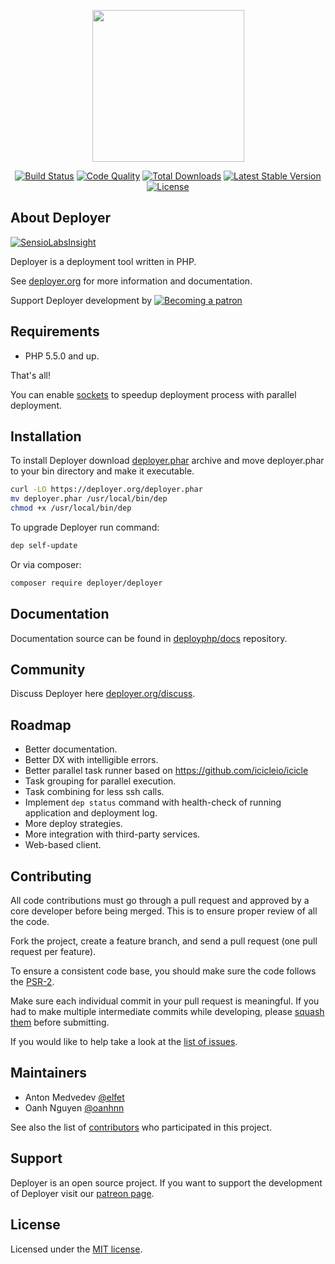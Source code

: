 <p align="center">
<a href="https://deployer.org" target="_blank"><img width="243" src="https://raw.githubusercontent.com/deployphp/deployer.org/master/public/images/deployer.png?v2"></a>
</p>

<p align="center">
<a href="https://travis-ci.org/deployphp/deployer"><img src="https://travis-ci.org/deployphp/deployer.svg?branch=master" alt="Build Status"></a>
<a href="https://scrutinizer-ci.com/g/deployphp/deployer/"><img src="http://img.shields.io/scrutinizer/g/deployphp/deployer.svg?style=flat" alt="Code Quality"></a>
<a href="https://packagist.org/packages/deployer/deployer"><img src="https://img.shields.io/packagist/dt/deployer/deployer.svg" alt="Total Downloads"></a>
<a href="https://packagist.org/packages/deployer/deployer"><img src="http://img.shields.io/packagist/v/deployer/deployer.svg?style=flat" alt="Latest Stable Version"></a>
<a href="https://packagist.org/packages/deployer/deployer"><img src="https://img.shields.io/badge/license-MIT-blue.svg?style=flat" alt="License"></a>
</p>

## About Deployer

[![SensioLabsInsight](https://insight.sensiolabs.com/projects/69072898-df4a-4dee-ab05-c2ae83d6c469/big.png)](https://insight.sensiolabs.com/projects/69072898-df4a-4dee-ab05-c2ae83d6c469)

Deployer is a deployment tool written in PHP.

See [deployer.org](https://deployer.org) for more information and documentation.

Support Deployer development by [![Becoming a patron](https://img.shields.io/badge/become-patron-brightgreen.svg)](https://www.patreon.com/deployer)

## Requirements
* PHP 5.5.0 and up.

That's all!

You can enable [sockets](http://php.net/manual/en/book.sockets.php) to speedup deployment process with parallel deployment.

## Installation
To install Deployer download [deployer.phar](https://deployer.org/deployer.phar) archive and move deployer.phar to your bin directory and make it executable.

``` sh
curl -LO https://deployer.org/deployer.phar
mv deployer.phar /usr/local/bin/dep
chmod +x /usr/local/bin/dep
```

To upgrade Deployer run command:

``` sh
dep self-update
```

Or via composer:

``` sh
composer require deployer/deployer
```

## Documentation
Documentation source can be found in [deployphp/docs](https://github.com/deployphp/docs) repository.

## Community
Discuss Deployer here [deployer.org/discuss](https://deployer.org/discuss).

## Roadmap
* Better documentation.
* Better DX with intelligible errors.
* Better parallel task runner based on https://github.com/icicleio/icicle
* Task grouping for parallel execution.
* Task combining for less ssh calls.
* Implement `dep status` command with health-check of running application and deployment log.
* More deploy strategies.
* More integration with third-party services.
* Web-based client.

## Contributing
All code contributions must go through a pull request and approved by a core developer before being merged.
This is to ensure proper review of all the code.

Fork the project, create a feature branch, and send a pull request (one pull request per feature).

To ensure a consistent code base, you should make sure the code follows
the [PSR-2](https://github.com/php-fig/fig-standards/blob/master/accepted/PSR-2-coding-style-guide.md).

Make sure each individual commit in your pull request is meaningful. 
If you had to make multiple intermediate commits while developing, please [squash them](http://www.git-scm.com/book/en/v2/Git-Tools-Rewriting-History#Changing-Multiple-Commit-Messages) 
before submitting.

If you would like to help take a look at the [list of issues](https://github.com/deployphp/deployer/issues).

## Maintainers
* Anton Medvedev [@elfet](https://github.com/elfet)
* Oanh Nguyen [@oanhnn](https://github.com/oanhnn)

See also the list of [contributors](https://github.com/deployphp/deployer/graphs/contributors) who participated in this project.

## Support
Deployer is an open source project. If you want to support the development of Deployer visit our [patreon page](https://www.patreon.com/deployer).

## License
Licensed under the [MIT license](http://opensource.org/licenses/MIT).
